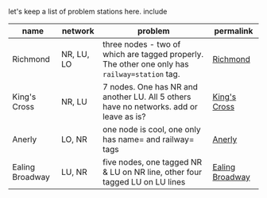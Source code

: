 let's keep a list of problem stations here. include 

name | network | problem | permalink |  
--- | --- | --- | --- |
Richmond | NR, LU, LO | three nodes - two of which are tagged properly. The other one only has `railway=station` tag. | [Richmond]
King's Cross | NR, LU | 7 nodes. One has NR and another LU. All 5 others have no networks. add or leave as is? | [King's Cross]
Anerly | LO, NR | one node is cool, one only has name= and railway= tags | [Anerly]
Ealing Broadway | LU, NR | five nodes, one tagged NR & LU on NR line, other four tagged LU on LU lines | [Ealing Broadway]

[Richmond]:http://www.openstreetmap.org/?lat=51.46334&lon=-0.30166&zoom=17
[King's Cross]:http://www.openstreetmap.org/?lat=51.530073&lon=-0.12438&zoom=19
[Anerly]:http://www.openstreetmap.org/?lat=51.41226&lon=-0.0658&zoom=15&layers=M
[Ealing Broadway]:http://www.openstreetmap.org/?lat=51.51495&lon=-0.30125&zoom=18&layers=M